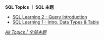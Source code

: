 **SQL Topics ｜ SQL 主题**

* [SQL Learning 2 - Query Introduction](https://ultrafish.cn/2022/08/11/sql-learning-2/)  
* [SQL Learning 1 - Intro, Data Types & Table](https://ultrafish.cn/2022/08/09/sql-learning-1/)  


[*All Topics | 全部主题*](https://ultrafish.cn/topics/#/)